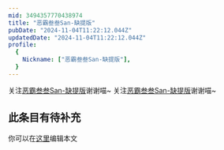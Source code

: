 ```yaml
---
mid: 3494357770438974
title: "恶霸叁叁San-缺提版"
pubDate: "2024-11-04T11:22:12.044Z"
updatedDate: "2024-11-04T11:22:12.044Z"
profile:
  {
    Nickname: ["恶霸叁叁San-缺提版"],
  }
---
```


关注[恶霸叁叁San-缺提版](https://space.bilibili.com/3494357770438974)谢谢喵~ 关注[恶霸叁叁San-缺提版](https://space.bilibili.com/3494357770438974)谢谢喵~

## 此条目有待补充
你可以在[这里](https://github.com/Yuhanawa/VTuber.ICU/edit/master/src/content/v/恶霸叁叁San-缺提版/index.md)编辑本文
